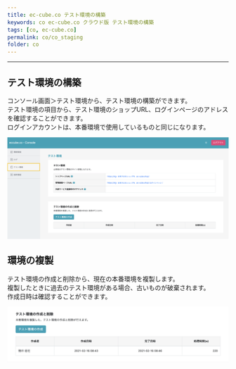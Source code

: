 ```yaml
---
title: ec-cube.co テスト環境の構築
keywords: co ec-cube.co クラウド版 テスト環境の構築
tags: [co, ec-cube.co]
permalink: co/co_staging
folder: co
---
```



---

## テスト環境の構築

コンソール画面＞テスト環境から、テスト環境の構築ができます。  
テスト環境の項目から、テスト環境のショップURL、ログインページのアドレスを確認することができます。  
ログインアカウントは、本番環境で使用しているものと同じになります。  

![console_staging](/images/co/console_staging_01.png)

## 環境の複製

テスト環境の作成と削除から、現在の本番環境を複製します。  
複製したときに過去のテスト環境がある場合、古いものが破棄されます。  
作成日時は確認することができます。  

![console_staging](/images/co/console_staging_02.png)
